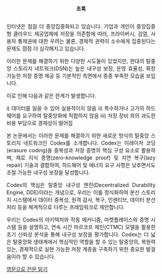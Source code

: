 <center>
    
**초록** 
</center>
  
<div style="display: flex; justify-content: center; align-items: center;">
<div style="text-align: justify; width: 80%">

인터넷은 점점 더 중앙집중화되고 있습니다. 기업과 개인이 중앙집중형 클라우드 제공업체에 저장을 의존함에 따라, 프라이버시, 검열, 사용자 통제권에 대한 우려는 물론, 경제적 권력이 소수에게 집중된다는 문제도 점점 더 심각해지고 있습니다.

이러한 문제를 해결하기 위한 다양한 시도들이 있었지만, 현대의 탈중앙 스토리지 네트워크(DSN)는 높은 내구성 보장, 운영 효율성, 확장 가능한 저장 증명 제공 등 기본적인 측면에서 종종 부족한 모습을 보입니다.

이로 인해 다음과 같은 한계가 발생합니다.

i) 데이터를 잃을 수 있어 실용적이지 않음
ii) 특수하거나 고가의 하드웨어를 요구하여 탈중앙화에 적합하지 않음
iii) 저장 장비 외의 과도한 비용 부담으로 경제성이 떨어짐

본 논문에서는 이러한 문제를 해결하기 위한 새로운 방식의 탈중앙 스토리지 네트워크인 Codex를 소개합니다. Codex는 이레이저 코딩(erasure coding)을 중복성과 저장 증명의 핵심 구성 요소로 활용하며, 제로 지식 증명(zero-knowledge proof) 및 지연 복구(lazy repair) 기술과 결합하여, 하드웨어 및 에너지 요구 사항은 낮추면서도 조절 가능한 내구성 보장을 달성합니다.

Codex의 핵심은 탈중앙 내구성 엔진(Decentralized Durability Engine, DDE)이라는 개념으로, 우리는 이를 정식화하여 분산 스토리지 시스템에서 데이터 중복성, 원격 감사, 복구, 인센티브, 데이터 분산 처리 등을 체계적으로 다루는 프레임워크로 제안합니다.

우리는 Codex의 아키텍처와 작동 메커니즘, 마켓플레이스와 증명 시스템 등을 설명하고, 연속 시간 마르코프 체인(CTMC) 모델을 활용한 초기 신뢰성 분석을 통해 내구성 보장을 평가합니다. Codex는 더 넓은 탈중앙화 생태계에서 핵심적인 역할을 할 수 있는 탈중앙의, 복원력 있는, 경제적으로 실현 가능한 저장 계층을 구축하기 위한 중요한 발걸음이라 할 수 있습니다.

[영문으로 전문 읽기](/learn/whitepaper)

</div>
</div>
